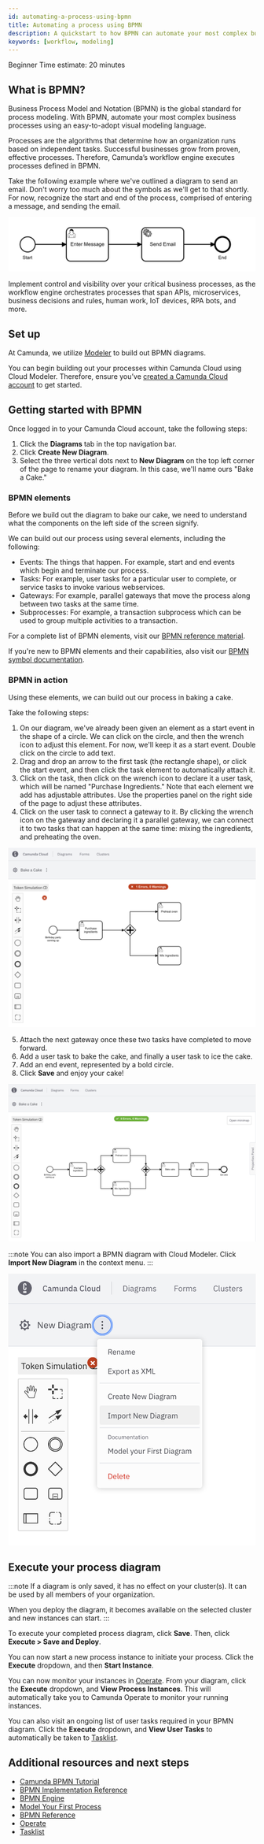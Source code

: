 ```yaml
---
id: automating-a-process-using-bpmn
title: Automating a process using BPMN
description: A quickstart to how BPMN can automate your most complex business processes using an easy-to-adopt visual modeling language.
keywords: [workflow, modeling]
---
```


<span class="badge badge--beginner">Beginner</span>
<span class="badge badge--medium">Time estimate: 20 minutes</span>

## What is BPMN?

Business Process Model and Notation (BPMN) is the global standard for process modeling. With BPMN, automate your most complex business processes using an easy-to-adopt visual modeling language.

Processes are the algorithms that determine how an organization runs based on independent tasks. Successful businesses grow from proven, effective processes. Therefore, Camunda’s workflow engine executes processes defined in BPMN.

Take the following example where we've outlined a diagram to send an email. Don't worry too much about the symbols as we'll get to that shortly. For now, recognize the start and end of the process, comprised of entering a message, and sending the email.

![sending email bmmn diagram](./img/simple-bpmn-process.png)

Implement control and visibility over your critical business processes, as the workflow engine orchestrates processes that span APIs, microservices, business decisions and rules, human work, IoT devices, RPA bots, and more.

## Set up

At Camunda, we utilize [Modeler](./components/modeler/overview.md) to build out BPMN diagrams.

You can begin building out your processes within Camunda Cloud using Cloud Modeler. Therefore, ensure you’ve [created a Camunda Cloud account](getting-started/create-camunda-cloud-account.md) to get started.

## Getting started with BPMN

Once logged in to your Camunda Cloud account, take the following steps:

1. Click the **Diagrams** tab in the top navigation bar.
2. Click **Create New Diagram**.
3. Select the three vertical dots next to **New Diagram** on the top left corner of the page to rename your diagram. In this case, we'll name ours "Bake a Cake."

### BPMN elements

Before we build out the diagram to bake our cake, we need to understand what the components on the left side of the screen signify.

We can build out our process using several elements, including the following:

- Events: The things that happen. For example, start and end events which begin and terminate our process.
- Tasks: For example, user tasks for a particular user to complete, or service tasks to invoke various webservices.
- Gateways: For example, parallel gateways that move the process along between two tasks at the same time.
- Subprocesses: For example, a transaction subprocess which can be used to group multiple activities to a transaction.

For a complete list of BPMN elements, visit our [BPMN reference material](https://docs.camunda.org/manual/7.16/reference/bpmn20/).

If you're new to BPMN elements and their capabilities, also visit our [BPMN symbol documentation](https://camunda.com/bpmn/reference/).

### BPMN in action

Using these elements, we can build out our process in baking a cake.

Take the following steps:

1. On our diagram, we've already been given an element as a start event in the shape of a circle. We can click on the circle, and then the wrench icon to adjust this element. For now, we'll keep it as a start event. Double click on the circle to add text.
2. Drag and drop an arrow to the first task (the rectangle shape), or click the start event, and then click the task element to automatically attach it.
3. Click on the task, then click on the wrench icon to declare it a user task, which will be named "Purchase Ingredients." Note that each element we add has adjustable attributes. Use the properties panel on the right side of the page to adjust these attributes.
4. Click on the user task to connect a gateway to it. By clicking the wrench icon on the gateway and declaring it a parallel gateway, we can connect it to two tasks that can happen at the same time: mixing the ingredients, and preheating the oven.

![baking a cake bpmn sample](./img/bake-cake-bpmn.png)

5. Attach the next gateway once these two tasks have completed to move forward.
6. Add a user task to bake the cake, and finally a user task to ice the cake.
7. Add an end event, represented by a bold circle.
8. Click **Save** and enjoy your cake!

![completed bpmn diagram](./img/complete-baking-cake-bpmn.png)

:::note
You can also import a BPMN diagram with Cloud Modeler. Click **Import New Diagram** in the context menu.
:::

![import diagram](./img/import-diagram.png)

## Execute your process diagram

:::note
If a diagram is only saved, it has no effect on your cluster(s). It can be used by all members of your organization.

When you deploy the diagram, it becomes available on the selected cluster and new instances can start.
:::

To execute your completed process diagram, click **Save**. Then, click **Execute > Save and Deploy**.

You can now start a new process instance to initiate your process. Click the **Execute** dropdown, and then **Start Instance**.

You can now monitor your instances in [Operate](../components/operate/index.md). From your diagram, click the **Execute** dropdown, and **View Process Instances**. This will automatically take you to Camunda Operate to monitor your running instances.

You can also visit an ongoing list of user tasks required in your BPMN diagram. Click the **Execute** dropdown, and **View User Tasks** to automatically be taken to [Tasklist](../components/tasklist/introduction.md).

## Additional resources and next steps

- [Camunda BPMN Tutorial](https://camunda.com/bpmn/)
- [BPMN Implementation Reference](https://docs.camunda.org/manual/7.16/reference/bpmn20/)
- [BPMN Engine](https://camunda.com/products/camunda-platform/bpmn-engine/)
- [Model Your First Process](getting-started/model-your-first-process.md)
- [BPMN Reference](https://camunda.com/bpmn/reference/)
- [Operate](../components/operate/index.md)
- [Tasklist](../components/tasklist/introduction.md)